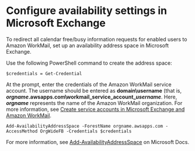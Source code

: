 # Configure availability settings in Microsoft Exchange<a name="enable_interop_ms"></a>

To redirect all calendar free/busy information requests for enabled users to Amazon WorkMail, set up an availability address space in Microsoft Exchange\.

Use the following PowerShell command to create the address space:

```
$credentials = Get-Credential
```

At the prompt, enter the credentials of the Amazon WorkMail service account\. The username should be entered as **domain\\username** \(that is, ***orgname*\.awsapps\.com\\workmail\_service\_account\_*username***\. Here, ***orgname*** represents the name of the Amazon WorkMail organization\. For more information, see [Create service accounts in Microsoft Exchange and Amazon WorkMail](interoperability.md#create-serviceacct)\.

```
Add-AvailabilityAddressSpace -ForestName orgname.awsapps.com -AccessMethod OrgWideFB -Credentials $credentials
```

For more information, see [Add\-AvailabilityAddressSpace](https://technet.microsoft.com/en-us/library/bb124122.aspx) on Microsoft Docs\.
